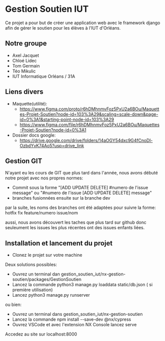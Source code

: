 # Gestion Soutien IUT

Ce projet a pour but de créer une application web avec le framework django afin de gérer le soutien pour les élèves à l'IUT d'Orléans.

## Notre groupe

* Axel Jacquet
* Chloé Lidec
* Tom Germain
* Téo Mikulic
* IUT Informatique Orléans / 31A

## Liens divers

- Maquette(utilité):
    - https://www.figma.com/proto/r6hDMhnmvFoz5PxU2a6BOu/Maquettes-Projet-Soutien?node-id=103%3A29&scaling=scale-down&page-id=0%3A1&starting-point-node-id=103%3A29
    - https://www.figma.com/file/r6hDMhnmvFoz5PxU2a6BOu/Maquettes-Projet-Soutien?node-id=0%3A1
- Dossier docs google:
    - https://drive.google.com/drive/folders/14aOGY54dxc9G4fCnoDl-OzbdYvK74Ao5?usp=drive_link

## Gestion GIT

N'ayant eu les cours de GIT que plus tard dans l'année, nous avons débuté notre projet avec nos propres normes:

- Commit sous la forme "[ADD UPDATE DELETE] #numero de l'issue message" ou "#numero de l'issue [ADD UPDATE DELETE]  message"
- branches fusionnées ensuite sur la branche dev

par la suite, les noms des branches ont été adaptées pour suivre la forme:
hotfix fix feature/numero issue/nom

aussi, nous avons découvert les taches que plus tard sur github donc seuleument les issues les plus récentes ont des issues enfants liées.

## Installation et lancement du projet

- Clonez le projet sur votre machine

Deux solutions possibles:
- Ouvrez un terminal dan gestion_soutien_iut/nx-gestion-soutien/packages/GestionSoutien
- Lancez la commande python3 manage.py loaddata static/db.json ( si première utilisation)
- Lancez python3 manage.py runserver


ou bien:
- Ouvrez un terminal dans gestion_soutien_iut/nx-gestion-soutien
- Lancez la commande npm install --save-dev @nx/cypress
- Ouvrez VSCode et avec l'extension NX Console lancez serve

Accedez au site sur localhost:8000

